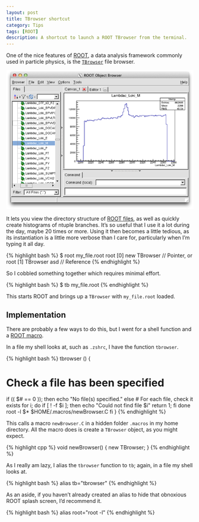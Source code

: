 ```yaml
---
layout: post
title: TBrowser shortcut
category: Tips
tags: [ROOT]
description: A shortcut to launch a ROOT TBrowser from the terminal.
---
```


One of the nice features of [ROOT](http://root.cern.ch/), a data analysis framework commonly used in particle physics, is the [`TBrowser`](http://root.cern.ch/root/htmldoc/TBrowser) file browser.

![Old familiar: a ROOT TBrowser](/assets/img/tbrowser-shortcut/root-tbrowser.png)

It lets you view the directory structure of [ROOT files](http://root.cern.ch/root/htmldoc/TFile), as well as quickly create histograms of ntuple branches.
It’s so useful that I use it a lot during the day, maybe 20 times or more.
Using it then becomes a little tedious, as its instantiation is a little more verbose than I care for, particularly when I’m typing it all day.

{% highlight bash %}
$ root my_file.root
root [0] new TBrowser // Pointer, or
root [1] TBrowser asd // Reference
{% endhighlight %}

So I cobbled something together which requires minimal effort.

{% highlight bash %}
$ tb my_file.root
{% endhighlight %}

This starts ROOT and brings up a `TBrowser` with `my_file.root` loaded.

Implementation
--------------

There are probably a few ways to do this, but I went for a shell function and a [ROOT macro](http://root.cern.ch/drupal/content/working-macros).

In a file my shell looks at, such as `.zshrc`, I have the function `tbrowser`.

{% highlight bash %}
tbrowser () {
  # Check a file has been specified
  if (( $# == 0 )); then
    echo "No file(s) specified."
  else
    # For each file, check it exists
    for i; do
      if [ ! -f $i ]; then
        echo "Could not find file $i"
        return 1;
      fi
    done
    root -l $* $HOME/.macros/newBrowser.C
  fi
}
{% endhighlight %}

This calls a macro `newBrowser.C` in a hidden folder `.macros` in my home directory.
All the macro does is create a `TBrowser` object, as you might expect.

{% highlight cpp %}
void newBrowser() {
  new TBrowser;
}
{% endhighlight %}

As I really am lazy, I alias the `tbrowser` function to `tb`; again, in a file my shell looks at.

{% highlight bash %}
alias tb="tbrowser"
{% endhighlight %}

As an aside, if you haven’t already created an alias to hide that obnoxious ROOT splash screen, I’d recommend it.

{% highlight bash %}
alias root="root -l"
{% endhighlight %}

